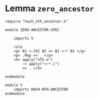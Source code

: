 Lemma `zero_ancestor`
=====================

```k
require "hash_nth_ancestor.k"

module ZERO-ANCESTOR-SPEC

    imports V
    
    rule
    <g> B1 <~[0] B2 => B1 <~* B2 </g>
    <p> .Map => _ </p>
    <k> apply("nth.e")
        ~> apply("<~*.i")
        => . </k>
 
endmodule    
    
module V
    imports HASH-NTH-ANCESTOR
endmodule
```
